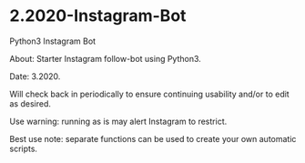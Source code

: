 # 2.2020-Instagram-Bot
Python3 Instagram Bot

About: Starter Instagram follow-bot using Python3. 

Date: 3.2020.

Will check back in periodically to ensure continuing usability and/or to edit as desired.

Use warning: running as is may alert Instagram to restrict. 

Best use note: separate functions can be used to create your own automatic scripts.

